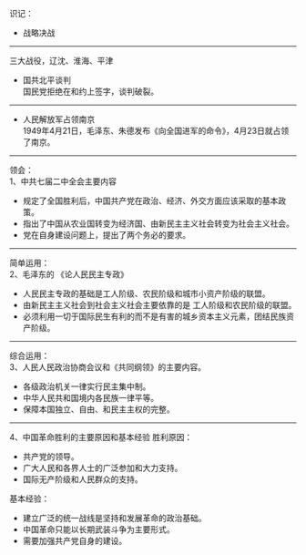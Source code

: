识记：  
* 战略决战  
***
三大战役，辽沈、淮海、平津  
* 国共北平谈判  
国民党拒绝在和约上签字，谈判破裂。
***
* 人民解放军占领南京  
1949年4月21日，毛泽东、朱德发布《向全国进军的命令》，4月23日就占领了南京。

***
领会：  
1、中共七届二中全会主要内容  
* 规定了全国胜利后，中国共产党在政治、经济、外交方面应该采取的基本政策。
* 指出了中国从农业国转变为经济国、由新民主主义社会转变为社会主义社会。
* 党在自身建设问题上，提出了两个务必的要求。
***
简单运用：  
2、毛泽东的 《论人民民主专政》
* 人民民主专政的基础是工人阶级、农民阶级和城市小资产阶级的联盟。
* 由新民主主义社会到社会主义社会主要依靠的是 工人阶级和农民阶级的联盟。
* 必须利用一切于国际民生有利的而不是有害的城乡资本主义元素，团结民族资产阶级。
***
综合运用：  
3、人民人民政治协商会议和《共同纲领》的主要内容。  
* 各级政治机关一律实行民主集中制。
* 中华人民共和国境内各民族一律平等。
* 保障本国独立、自由、和民主主权的完整。
***
4、中国革命胜利的主要原因和基本经验
胜利原因：
* 共产党的领导。
* 广大人民和各界人士的广泛参加和大力支持。
* 国际无产阶级和人民群众的支持。

基本经验：  
* 建立广泛的统一战线是坚持和发展革命的政治基础。
* 中国革命只能以长期武装斗争为主要形式。
* 需要加强共产党自身的建设。